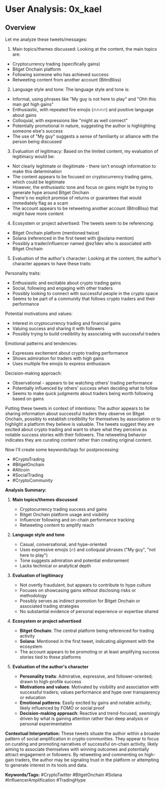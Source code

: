 # User Analysis: 0x_kael

## Overview

<think>
Let me analyze these tweets/messages:

1. Main topics/themes discussed:
Looking at the content, the main topics are:
- Cryptocurrency trading (specifically gains)
- Bitget Onchain platform
- Following someone who has achieved success
- Retweeting content from another account (BitroBliss)

2. Language style and tone:
The language style and tone is:
- Informal, using phrases like "My guy is not here to play" and "Ohh this man got high gains"
- Enthusiastic, with repeated fire emojis (🔥🔥🔥🔥) and positive language about gains
- Colloquial, with expressions like "might as well connect"
- Potentially promotional in nature, suggesting the author is highlighting someone else's success 
- The use of "My guy" suggests a sense of familiarity or alliance with the person being discussed

3. Evaluation of legitimacy:
Based on the limited content, my evaluation of legitimacy would be:
- Not clearly legitimate or illegitimate - there isn't enough information to make this determination
- The content appears to be focused on cryptocurrency trading gains, which could be legitimate
- However, the enthusiastic tone and focus on gains might be trying to generate hype around Bitget Onchain
- There's no explicit promise of returns or guarantees that would immediately flag as a scam
- The account appears to be retweeting another account (BitroBliss) that might have more content

4. Ecosystem or project advertised:
The tweets seem to be referencing:
- Bitget Onchain platform (mentioned twice)
- Solana (referenced in the first tweet with @solana mention)
- Possibly a trader/influencer named @ez1dev who is associated with Bitget Onchain

5. Evaluation of the author's character:
Looking at the content, the author's character appears to have these traits:

Personality traits:
- Enthusiastic and excitable about crypto trading gains
- Social, following and engaging with other traders
- Possibly looking to connect with successful people in the crypto space
- Seems to be part of a community that follows crypto traders and their performance

Potential motivations and values:
- Interest in cryptocurrency trading and financial gains
- Valuing success and sharing it with followers
- Possibly trying to build credibility by associating with successful traders

Emotional patterns and tendencies:
- Expresses excitement about crypto trading performance
- Shows admiration for traders with high gains
- Uses multiple fire emojis to express enthusiasm

Decision-making approach:
- Observational - appears to be watching others' trading performance
- Potentially influenced by others' success when deciding what to follow
- Seems to make quick judgments about traders being worth following based on gains

Putting these tweets in context of intentions:
The author appears to be sharing information about successful traders they observe on Bitget Onchain, possibly to establish credibility for themselves by association or to highlight a platform they believe is valuable. The tweets suggest they are excited about crypto trading and want to share what they perceive as notable success stories with their followers. The retweeting behavior indicates they are curating content rather than creating original content.

Now I'll create some keywords/tags for postprocessing:
- #CryptoTrading
- #BitgetOnchain
- #Altcoin
- #SocialTrading
- #CryptoCommunity
</think>

**Analysis Summary:**

1. **Main topics/themes discussed**
   - Cryptocurrency trading success and gains
   - Bitget Onchain platform usage and visibility
   - Influencer following and on-chain performance tracking
   - Retweeting content to amplify reach

2. **Language style and tone**
   - Casual, conversational, and hype-oriented
   - Uses expressive emojis (🔥) and colloquial phrases ("My guy", "not here to play")
   - Tone suggests admiration and potential endorsement
   - Lacks technical or analytical depth

3. **Evaluation of legitimacy**
   - Not overtly fraudulent, but appears to contribute to hype culture
   - Focuses on showcasing gains without disclosing risks or methodology
   - Possibly serves as indirect promotion for Bitget Onchain or associated trading strategies
   - No substantial evidence of personal experience or expertise shared

4. **Ecosystem or project advertised**
   - **Bitget Onchain**: The central platform being referenced for trading activity
   - **Solana**: Mentioned in the first tweet, indicating alignment with the ecosystem
   - The account appears to be promoting or at least amplifying success stories tied to these platforms

5. **Evaluation of the author's character**
   - **Personality traits**: Admirative, expressive, and follower-oriented; drawn to high-profile success
   - **Motivations and values**: Motivated by visibility and association with successful traders; values performance and hype over transparency or education
   - **Emotional patterns**: Easily excited by gains and notable activity; likely influenced by FOMO or social proof
   - **Decision-making approach**: Reactive and trend-focused, seemingly driven by what is gaining attention rather than deep analysis or personal experimentation

**Contextual Interpretation:**
These tweets situate the author within a broader pattern of social amplification in crypto communities. They appear to focus on curating and promoting narratives of successful on-chain activity, likely aiming to associate themselves with winning outcomes and potentially attract engagement or followers. By retweeting and commenting on high-gain traders, the author may be signaling trust in the platform or attempting to generate interest in its tools and data.

**Keywords/Tags:**
#CryptoTwitter #BitgetOnchain #Solana #InfluencerAmplification #TradingHype